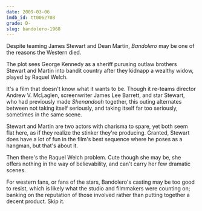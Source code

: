 ```yaml
---
date: 2009-03-06
imdb_id: tt0062708
grade: D-
slug: bandolero-1968
---
```


Despite teaming James Stewart and Dean Martin, _Bandolero_ may be one of the reasons the Western died.

The plot sees George Kennedy as a sheriff purusing outlaw brothers Stewart and Martin into bandit country after they kidnapp a wealthy widow, played by Raquel Welch.

It's a film that doesn't know what it wants to be. Though it re-teams director Andrew V. McLaglen, screenwriter James Lee Barrett, and star Stewart, who had previously made _Shenandoah_ together, this outing alternates between not taking itself seriously, and taking itself far too seriously, sometimes in the same scene.

Stewart and Martin are two actors with charisma to spare, yet both seem flat here, as if they realize the stinker they're producing. Granted, Stewart does have a lot of fun in the film's best sequence where he poses as a hangman, but that's about it.

Then there's the Raquel Welch problem. Cute though she may be, she offers nothing in the way of believability, and can't carry her few dramatic scenes.

For western fans, or fans of the stars, Bandolero's casting may be too good to resist, which is likely what the studio and filmmakers were counting on; banking on the reputation of those involved rather than putting together a decent product. Skip it.
